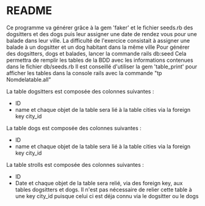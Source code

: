 # README
Ce programme va générer grâce à la gem 'faker' et le fichier seeds.rb des dogsitters et des dogs puis leur assigner une date de rendez vous pour une balade dans leur ville.
La difficulté de l'exercice consistait à assigner une balade à un dogsitter et un dog habitant dans la même ville
Pour générer des dogsitters, dogs et balades, lancer la commande rails db:seed
Cela permettra de remplir les tables de la BDD avec les informations contenues dans le fichier db/seeds.rb
Il est conseillé d'utiliser la gem 'table_print' pour afficher les tables dans la console rails avec la commande "tp Nomdelatable.all"


La table dogsitters est composée des colonnes suivantes :
* ID
* name
et chaque objet de la table sera lié à la table cities via la foreign key city_id


La table dogs est composée des colonnes suivantes :
* ID
* name
et chaque objet de la table sera lié à la table cities via la foreign key city_id


La table strolls est composée des colonnes suivantes :
* ID
* Date
et chaque objet de la table sera relié, via des foreign key, aux tables dogsitters et dogs.
Il n'est pas nécessaire de relier cette table à une key city_id puisque celui ci est déja connu via le dogsitter ou le dogs
